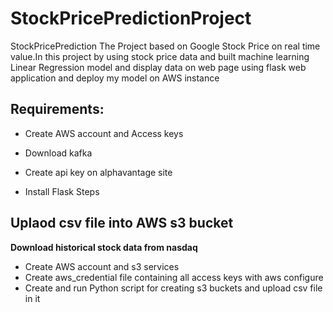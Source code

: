 # StockPricePredictionProject

StockPricePrediction
The Project based on Google Stock Price on real time value.In this project by using stock price data and built machine learning Linear Regression model and display data on web page using flask web application and deploy my model on AWS instance

## Requirements:

- Create AWS account and Access keys

- Download kafka

- Create api key on alphavantage site

- Install Flask Steps

## Uplaod csv file into AWS s3 bucket
**Download historical stock data from nasdaq**
- Create AWS account and s3 services
- Create aws_credential file containing all access keys with aws configure
- Create and run Python script for creating s3 buckets and upload csv file in it

